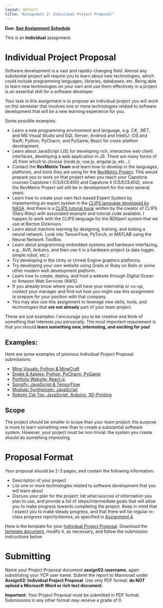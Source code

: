 ```yaml
---
layout: default
title: "Assignment 2: Individual Project Proposal"
---
```


**Due: [See Assignment Schedule](index.html)**

This is an **Individual** assignment.

Individual Project Proposal
===========================

Software development is a vast and rapidly-changing field.
Almost any substantial project will require you to learn about
new technologies, which could include programming languages,
libraries, databases, etc.  Being able to learn
new technologies on your own
and use them effectively in a project is an essential skill
for a software developer.

Your task in this assignment is to propose an individual project
you will work on this semester that involves one or more technologies
related to software development that will be a new learning experience
for you.

Some possible examples:

* Learn a new programming environment and language, e.g. C#, .NET, and MS Visual Studio and SQL Server; Android and IntelliJ; iOS and Swift; Python, PyCharm, and PyGame; React for cross-platfom development.
* Learn about JavaScript (JS) for developing rich, interactive web client interfaces, developing a web application in JS.  There are many forms of JS from which to choose (node.js, vue.js, angular.js, etc...).
* Contact the **RevMetrix Team** and learn how to develop in the languages, platforms, and tools they are using for the [RevMetrix Project](https://docs.revmetrix.io).  This would prepare you to work on that project when you reach your Capstone courses Capstone I (CS/ECE400) and Capstone II (CS/ECE402), since the RevMetrix Project will still be in development  for the next several years.
* Learn how to create your own fact-based Expert System by implementing an expert system in the [CLIPS language developed by NASA](https://www.clipsrules.net).  And there is a [CLIPS tutorial book](https://www.clipsrules.net/airbp) written by the creator of CLIPS (Gary Riley) with associated example and tutorial code available.  I happen to work with the CLIPS language for the BDXpert system that we use at Becton Dickinson.
* Learn about machine learning by designing, training, and testing a neural network.  Look into TensorFlow, PyTorch, or MATLAB using the Neural Network ToolBox.
* Learn about programming embedded systems and hardware interfacing, e.g., AVR, Arduino, and then use it in a hardware project (a data logger, simple robot, etc.)
* Try developing in the Unity or Unreal Engine graphics platforms.
* Try developing your own website using Grails or Ruby on Rails or some other modern web development platform.
* Learn how to create, deploy, and host a website through Digital Ocean or Amazon Web Services (AWS).
* If you already know where you will have your internship or co-op, contact your manager and find out how you might use this assignment to prepare for your position with that company.
* You may also use this assignment to leverage new skills, tools, and technologies that **are not already** part of your team project.
  
These are just examples: I encourage you to be creative and think of something that interests you personally.  The most important
requirement is that you should **learn something new, interesting, and exciting for you!**

Examples: 
---------

Here are some examples of previous Individual Project Proposal submissions:

- [Mine Visuals: Python & MineCraft](examples-assign02/Sp22-assign02-bfleming2.pdf)
- [Snake & Apples: Python, PyCharm, PyGame](examples-assign02/Sp22-assign02-bneptune.pdf)
- [Portfolio Website: React.js](examples-assign02/Sp22-assign02-mconrad4.pdf)
- [Songify: JavaScript & TensorFlow](examples-assign02/Sp22-assign02-mhensel.pdf)
- [Modular Synthesizer: JavaScript](examples-assign02/Sp22-assign02-mwilliams28.pdf)
- [Robotic Cat Toy: JavaScript, Arduino, 3D-Printing](examples-assign02/Sp22-assign02-pwalter3.pdf)


Scope
-----

The project should be smaller in scope than your team project: the purpose is more to learn something new than to create a substantial software system.  However, your project must be non-trivial: the system you create should do something interesting.

Proposal Format
===============

Your proposal should be 2-3 pages, and contain the following information:

* Description of your project
* List one or more technologies related to software development that you
  will learn about
* Discuss your plan for the project: list what sources of information you plan to use, and provide a list of steps/intermediate goals that will allow you to make progress towards completing the project.  Keep in mind that I expect you to make steady progress, and that there will be regular in-class progress reports/demos, as specified in [Assignment 4](assign04.html).
  
Here is the template for your [Individual Project Proposal](CS320_Individual_Project_Proposal_Template.pdf).  Download the [template document](CS320_Individual_Project_Proposal_Template.docx), modify it, as necessary, and follow the submission instructions below.

Submitting
==========

Name your Project Proposal document **assign02-username**, again substituting your YCP user name.  Submit the report to Marmoset under **Assign02: Individual Project Proposal**. Use only PDF format: **do NOT upload a Microsoft Word or rich text document.**

<div class="callout">
<b>Important</b>: Your Project Proposal must be submitted in PDF format. Submissions in any other format may receive a grade of 0.
</div>
